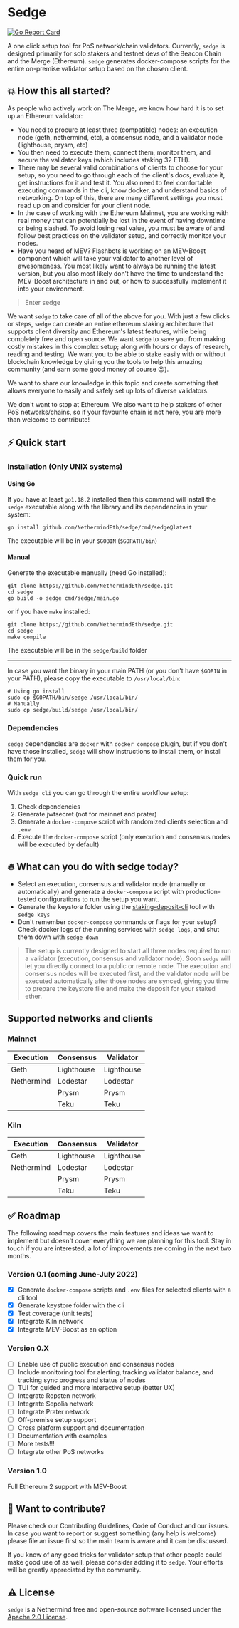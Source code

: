 # Sedge
[![Go Report Card](https://goreportcard.com/badge/github.com/NethermindEth/sedge)](https://goreportcard.com/report/github.com/NethermindEth/sedge)

A one click setup tool for PoS network/chain validators. Currently, `sedge` is designed primarily for solo stakers and testnet devs of the Beacon Chain and the Merge (Ethereum). `sedge` generates docker-compose scripts for the entire on-premise validator setup based on the chosen client.

## 💥 How this all started?

As people who actively work on The Merge, we know how hard it is to set up an Ethereum validator:
- You need to procure at least three (compatible) nodes: an execution node (geth, nethermind, etc), a consensus node, and a validator node (lighthouse, prysm, etc)
- You then need to execute them, connect them, monitor them, and secure the validator keys (which includes staking 32 ETH).
- There may be several valid combinations of clients to choose for your setup, so you need to go through each of the client's docs, evaluate it, get instructions for it and test it. You also need to feel comfortable executing commands in the cli, know docker, and understand basics of networking. On top of this, there are many different settings you must read up on and consider for your client node.
- In the case of working with the Ethereum Mainnet, you are working with real money that can potentially be lost in the event of having downtime or being slashed. To avoid losing real value, you must be aware of and follow best practices on the validator setup, and correctly monitor your nodes.
- Have you heard of MEV? Flashbots is working on an MEV-Boost component which will take your validator to another level of awesomeness. You most likely want to always be running the latest version, but you also most likely don’t have the time to understand the MEV-Boost architecture in and out, or how to successfully implement it into your environment.
  
> Enter sedge

We want `sedge` to take care of all of the above for you. With just a few clicks or steps, `sedge` can create an entire ethereum staking architecture that supports client diversity and Ethereum's latest features, while being completely free and open source. We want `sedge` to save you from making costly mistakes in this complex setup; along with hours or days of research, reading and testing. We want you to be able to stake easily with or without blockchain knowledge by giving you the tools to help this amazing community (and earn some good money of course 😉).

We want to share our knowledge in this topic and create something that allows everyone to easily and safely set up lots of diverse validators. 

We don't want to stop at Ethereum. We also want to help stakers of other PoS networks/chains, so if your favourite chain is not here, you are more than welcome to contribute!

## ⚡️ Quick start

### Installation (Only UNIX systems)

#### Using Go

If you have at least `go1.18.2` installed then this command will install the `sedge` executable along with the library and its dependencies in your system:

```
go install github.com/NethermindEth/sedge/cmd/sedge@latest
```

The executable will be in your `$GOBIN` (`$GOPATH/bin`) 

#### Manual

Generate the executable manually (need Go installed):

```
git clone https://github.com/NethermindEth/sedge.git
cd sedge
go build -o sedge cmd/sedge/main.go
```

or if you have `make` installed:

```
git clone https://github.com/NethermindEth/sedge.git
cd sedge
make compile
```

The executable will be in the `sedge/build` folder

---
In case you want the binary in your main PATH (or you don't have `$GOBIN` in your PATH), please copy the executable to `/usr/local/bin`:

```
# Using go install
sudo cp $GOPATH/bin/sedge /usr/local/bin/
# Manually
sudo cp sedge/build/sedge /usr/local/bin/
```

### Dependencies
`sedge` dependencies are `docker` with `docker compose` plugin, but if you don't have those installed, `sedge` will show instructions to install them, or install them for you.

### Quick run
With `sedge cli` you can go through the entire workflow setup:
1. Check dependencies
2. Generate jwtsecret (not for mainnet and prater)
3. Generate a `docker-compose` script with randomized clients selection and `.env`
4. Execute the `docker-compose` script (only execution and consensus nodes will be executed by default)
  
## 🔥 What can you do with sedge today?

- Select an execution, consensus and validator node (manually or automatically) and generate a `docker-compose` script with production-tested configurations to run the setup you want.
- Generate the keystore folder using the [staking-deposit-cli](https://github.com/ethereum/staking-deposit-cli) tool with `sedge keys`
- Don't remember `docker-compose` commands or flags for your setup? Check docker logs of the running services with `sedge logs`, and shut them down with `sedge down`

> The setup is currently designed to start all three nodes required to run a validator (execution, consensus and validator node). Soon `sedge` will let you directly connect to a public or remote node. The execution and consensus nodes will be executed first, and the validator node will be executed automatically after those nodes are synced, giving you time to prepare the keystore file and make the deposit for your staked ether.

## Supported networks and clients

### Mainnet

| Execution  | Consensus  | Validator  |
| ---------- | ---------- | ---------- |
| Geth       | Lighthouse | Lighthouse |
| Nethermind | Lodestar   | Lodestar   |
|            | Prysm      | Prysm      |
|            | Teku       | Teku       |

### Kiln

| Execution  | Consensus  | Validator  |
| ---------- | ---------- | ---------- |
| Geth       | Lighthouse | Lighthouse |
| Nethermind | Lodestar   | Lodestar   |
|            | Prysm      | Prysm      |
|            | Teku       | Teku       |

## ✅ Roadmap
The following roadmap covers the main features and ideas we want to implement but doesn't cover everything we are planning for this tool. Stay in touch if you are interested, a lot of improvements are coming in the next two months.

### Version 0.1 (coming June-July 2022)
- [x] Generate `docker-compose` scripts and `.env` files for selected clients with a cli tool
- [x] Generate keystore folder with the cli
- [x] Test coverage (unit tests)
- [x] Integrate Kiln network
- [x] Integrate MEV-Boost as an option

### Version 0.X
- [ ] Enable use of public execution and consensus nodes
- [ ] Include monitoring tool for alerting, tracking validator balance, and tracking sync progress and status of nodes
- [ ] TUI for guided and more interactive setup (better UX)
- [ ] Integrate Ropsten network
- [ ] Integrate Sepolia network
- [ ] Integrate Prater network
- [ ] Off-premise setup support
- [ ] Cross platform support and documentation
- [ ] Documentation with examples
- [ ] More tests!!!
- [ ] Integrate other PoS networks

### Version 1.0
Full Ethereum 2 support with MEV-Boost

## 💪 Want to contribute?
Please check our Contributing Guidelines, Code of Conduct and our issues. In case you want to report or suggest something (any help is welcome) please file an issue first so the main team is aware and it can be discussed.

If you know of any good tricks for validator setup that other people could make good use of as well, please consider adding it to `sedge`. Your efforts will be greatly appreciated by the community.

## ⚠️ License

`sedge` is a Nethermind free and open-source software licensed under the [Apache 2.0 License](https://github.com/NethermindEth/sedge/blob/main/LICENSE).
